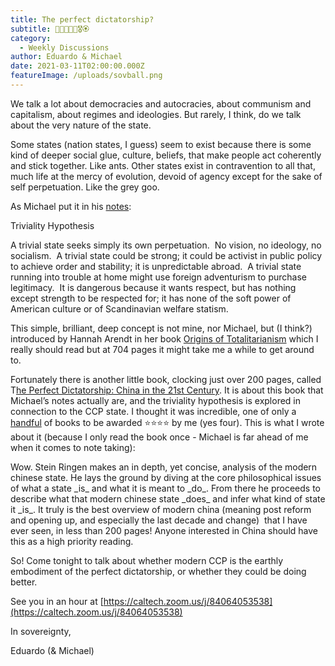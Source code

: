 ```yaml
---
title: The perfect dictatorship?
subtitle: 🐉🧨🏮🐲👲🎖️🏵️
category:
  - Weekly Discussions
author: Eduardo & Michael
date: 2021-03-11T02:00:00.000Z
featureImage: /uploads/sovball.png
---
```

We talk a lot about democracies and autocracies, about communism and capitalism, about regimes and ideologies. But rarely, I think, do we talk about the very nature of the state. 



Some states (nation states, I guess) seem to exist because there is some kind of deeper social glue, culture, beliefs, that make people act coherently and stick together. Like ants. Other states exist in contravention to all that, much life at the mercy of evolution, devoid of agency except for the sake of self perpetuation. Like the grey goo.



As Michael put it in his [notes](https://docs.google.com/document/u/0/d/1qO_IfEa7t2YT3mN3F2LnWiuqIo-OYMt9YqmDSabxO2E/edit):



Triviality Hypothesis

A trivial state seeks simply its own perpetuation.  No vision, no ideology, no socialism.  A trivial state could be strong; it could be activist in public policy to achieve order and stability; it is unpredictable abroad.  A trivial state running into trouble at home might use foreign adventurism to purchase legitimacy.  It is dangerous because it wants respect, but has nothing except strength to be respected for; it has none of the soft power of American culture or of Scandinavian welfare statism.



This simple, brilliant, deep concept is not mine, nor Michael, but (I think?) introduced by Hannah Arendt in her book [Origins of Totalitarianism](https://en.wikipedia.org/wiki/The_Origins_of_Totalitarianism) which I really should read but at 704 pages it might take me a while to get around to.



Fortunately there is another little book, clocking just over 200 pages, called T[he Perfect Dictatorship: China in the 21st Century](https://www.amazon.com/Perfect-Dictatorship-China-21st-Century/dp/9888208942). It is about this book that Michael’s notes actually are, and the triviality hypothesis is explored in connection to the CCP state. I thought it was incredible, one of only a [handful](https://docs.google.com/spreadsheets/d/1q5RQfKlO2FM6Bc9qlwEZSTsNQdF8qhOqCNnZ4sQUfm0/edit?usp=sharing) of books to be awarded ⭐⭐⭐⭐ by me (yes four). This is what I wrote about it (because I only read the book once - Michael is far ahead of me when it comes to note taking):



Wow. Stein Ringen makes an in depth, yet concise, analysis of the modern chinese state. He lays the ground by diving at the core philosophical issues of what a state \_is\_ and what it is meant to \_do\_. From there he proceeds to describe what that modern chinese state \_does\_ and infer what kind of state it \_is\_. It truly is the best overview of modern china (meaning post reform and opening up, and especially the last decade and change)  that I have ever seen, in less than 200 pages! Anyone interested in China should have this as a high priority reading.



So! Come tonight to talk about whether modern CCP is the earthly embodiment of the perfect dictatorship, or whether they could be doing better.



See you in an hour at [https://caltech.zoom.us/j/​84064053538](https://caltech.zoom.us/j/84064053538)



In sovereignty,



Eduardo (& Michael)